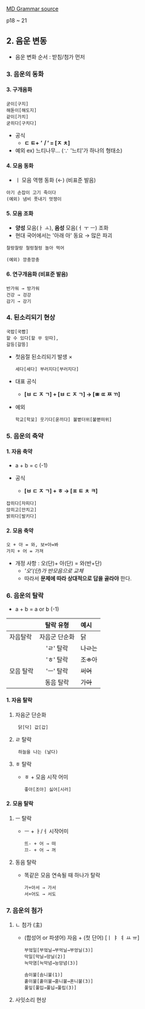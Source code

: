 [MD Grammar source](https://inpa.tistory.com/entry/MarkDown-%F0%9F%93%9A-%EB%A7%88%ED%81%AC%EB%8B%A4%EC%9A%B4-%EB%AC%B8%EB%B2%95-%F0%9F%92%AF-%EC%A0%95%EB%A6%AC)   

p18 ~ 21
## 2. 음운 변동
- 음운 변화 순서 : 받침/첨가 먼저 
 ### 3. 음운의 동화
  #### 3. 구개음화
    굳이[구지] 
    해돋이[해도지] 
    같이[가치] 
    굳히다[구치다] 
 - 공식
   - **ㄷ ㅌ+ *'ㅣ'* = [ㅈ ㅊ]**
 - 예외 ex) 느티나무... (∵ '느티'가 하나의 형태소)

  #### 4. 모음 동화 
   - ㅣ 모음 역행 동화 (←)    (비표준 발음)   


    아기 손잡이 고기 죽이다
    (예외) 냄비 풋내기 멋쟁이 
  #### 5. 모음 조화
   - **양성** 모음(ㅏ ㅗ), **음성** 모음(ㅓ ㅜ ㅡ) 조화
   - 현대 국어에서는 '아래 아' 동요 → 많은 파괴

    찰랑찰랑 철렁철렁 놀아 먹어

    (예외) 깡충깡충

  #### 6. 연구개음화 (비표준 발음)
    반가워 → 방가워
    건강 → 겅강
    감기 → 강기

 ### 4. 된소리되기 현상
    국밥[국빱] 
    할 수 있다[할 쑤 읻따],
    갈등[갈뜽]

  - 첫음절 된소리되기 발생 × 
  
        세다[세다] 부러지다[부러지다] 
  - 대표 공식 

    - **[ㅂ ㄷ ㅈ ㄱ] + [ㅂ ㄷ ㅈ ㄱ] → [ㅃ ㄸ ㅉ ㄲ]**

  - 예외

        학교[학꾜] 웃기다[욷끼다] 불볕더위[불볃떠위]


 ### 5. 음운의 축약

  #### 1. 자음 축약
   - a + b = c (-1)
   
   - 공식
     - **[ㅂ ㄷ ㅈ ㄱ] + ㅎ → [ㅍ ㅌ ㅊ ㅋ]**

    잡히다[자피다] 
    앉히고[안치고] 
    밝히다[발키다]

  #### 2. 모음 축약
    오 + 아 = 와, 보+아=봐
    가지 + 어 = 가져

  - 개정 사항 : 오(단)+ 아(단) = 와(반+단)
    - *'오'(단)가 반모음으로 교체* 
    - 따라서 **문제에 따라 상대적으로 답을 골라야** 한다.

### 6. 음운의 탈락
  - a + b = a or b (-1)

||탈락 유형|예시|
|---|:---:|:---|
|자음탈락|자음군 단순화| 닭
||'ㄹ' 탈락|나~~ㄹ~~는
||'ㅎ' 탈락| 조~~ㅎ~~아
|모음 탈락|'ㅡ' 탈락|써~~어~~
||동음 탈락|가~~아~~


#### 1. 자음 탈락
1. 자음군 단순화

        닭[닥] 값[갑]

         
2. ㄹ 탈락

        하늘을 나는 (날다)

3. ㅎ 탈락
   - ㅎ + 모음 시작 어미 


         좋아[조아] 싫어[시러]
#### 2. 모음 탈락
 1. ㅡ 탈락
    - ㅡ + ㅏ/ㅓ 시작어미 

          뜨- + 어 → 떠
          끄- + 어 → 꺼
 2. 동음 탈락
    - 똑같은 모음 연속될 때 하나가 탈락
          
          가+아서 → 가서
          서+어도 → 서도

### 7. 음운의 첨가
 1. ㄴ 첨가 (主)

    - (합성어 or 파생어) 자음 + (첫 단어) [ㅣ ㅑ ㅕ ㅛ ㅠ]  

          부엌일[부엌닐→부억닐→부엉닐(3)]
          막일[막닐→망닐(2)]
          늑막염[늑막념→능망념(3)]

          솜이불[솜니불(1)]
          홑이불[홑이불→혿니불→혼니불(3)]
          풀잎[풀입→풀닙→풀립(3)]
 2. 사잇소리 현상

